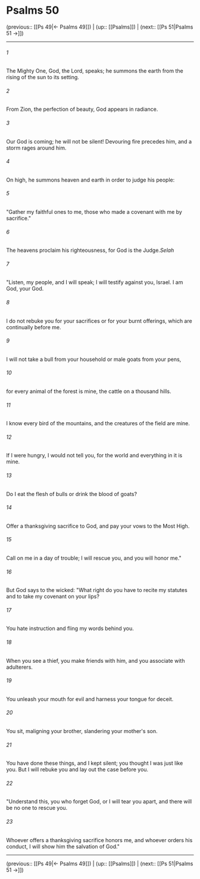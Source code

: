 # Psalms 50

(previous:: [[Ps 49|← Psalms 49]]) | (up:: [[Psalms]]) | (next:: [[Ps 51|Psalms 51 →]])

***


###### 1 
The Mighty One, God, the Lord, speaks; he summons the earth from the rising of the sun to its setting. 

###### 2 
From Zion, the perfection of beauty, God appears in radiance. 

###### 3 
Our God is coming; he will not be silent! Devouring fire precedes him, and a storm rages around him. 

###### 4 
On high, he summons heaven and earth in order to judge his people: 

###### 5 
"Gather my faithful ones to me, those who made a covenant with me by sacrifice." 

###### 6 
The heavens proclaim his righteousness, for God is the Judge._Selah_ 

###### 7 
"Listen, my people, and I will speak; I will testify against you, Israel. I am God, your God. 

###### 8 
I do not rebuke you for your sacrifices or for your burnt offerings, which are continually before me. 

###### 9 
I will not take a bull from your household or male goats from your pens, 

###### 10 
for every animal of the forest is mine, the cattle on a thousand hills. 

###### 11 
I know every bird of the mountains, and the creatures of the field are mine. 

###### 12 
If I were hungry, I would not tell you, for the world and everything in it is mine. 

###### 13 
Do I eat the flesh of bulls or drink the blood of goats? 

###### 14 
Offer a thanksgiving sacrifice to God, and pay your vows to the Most High. 

###### 15 
Call on me in a day of trouble; I will rescue you, and you will honor me." 

###### 16 
But God says to the wicked: "What right do you have to recite my statutes and to take my covenant on your lips? 

###### 17 
You hate instruction and fling my words behind you. 

###### 18 
When you see a thief, you make friends with him, and you associate with adulterers. 

###### 19 
You unleash your mouth for evil and harness your tongue for deceit. 

###### 20 
You sit, maligning your brother, slandering your mother's son. 

###### 21 
You have done these things, and I kept silent; you thought I was just like you. But I will rebuke you and lay out the case before you. 

###### 22 
"Understand this, you who forget God, or I will tear you apart, and there will be no one to rescue you. 

###### 23 
Whoever offers a thanksgiving sacrifice honors me, and whoever orders his conduct, I will show him the salvation of God."

***

(previous:: [[Ps 49|← Psalms 49]]) | (up:: [[Psalms]]) | (next:: [[Ps 51|Psalms 51 →]])
